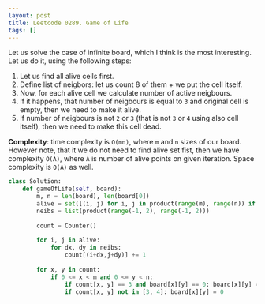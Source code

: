 ```yaml
---
layout: post
title: Leetcode 0289. Game of Life
tags: []
---
```


Let us solve the case of infinite board, which I think is the most interesting. Let us do it, using the following steps:

1. Let us find all alive cells first.
2. Define list of neigbors: let us count 8 of them + we put the cell itself.
3. Now, for each alive cell we calculate number of active neigbours.
4. If it happens, that number of neigbours is equal to `3` and original cell is empty, then we need to make it alive.
5. If number of neigbours is not `2` or `3` (that is not `3` or `4` using also cell itself), then we need to make this cell dead.

**Complexity**: time complexity is `O(mn)`, where `m` and `n` sizes of our board. However note, that it we do not need to find alive set fist, then we have complexity `O(A)`, where `A` is number of alive points on given iteration. Space complexity is `O(A)` as well.

```python
class Solution:
    def gameOfLife(self, board):
        m, n = len(board), len(board[0])
        alive = set([(i, j) for i, j in product(range(m), range(n)) if board[i][j] == 1])
        neibs = list(product(range(-1, 2), range(-1, 2)))
        
        count = Counter()
        
        for i, j in alive:
            for dx, dy in neibs:
                count[(i+dx,j+dy)] += 1
                
        for x, y in count:
            if 0 <= x < m and 0 <= y < n:
                if count[x, y] == 3 and board[x][y] == 0: board[x][y] = 1
                if count[x, y] not in [3, 4]: board[x][y] = 0
```
